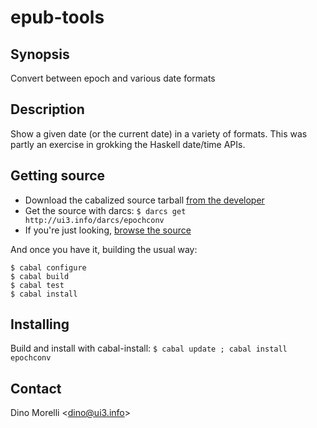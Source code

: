 # epub-tools


## Synopsis

Convert between epoch and various date formats


## Description

Show a given date (or the current date) in a variety of formats. This
was partly an exercise in grokking the Haskell date/time APIs.


## Getting source

- Download the cabalized source tarball [from the developer](http://ui3.info/d/proj/epochconv/epochconv-1.0.tar.gz)
- Get the source with darcs: `$ darcs get http://ui3.info/darcs/epochconv`
- If you're just looking, [browse the source](http://ui3.info/darcs/epochconv)

And once you have it, building the usual way:

    $ cabal configure
    $ cabal build
    $ cabal test
    $ cabal install


## Installing

Build and install with cabal-install:
  `$ cabal update ; cabal install epochconv`


## Contact

Dino Morelli <[dino@ui3.info](mailto:dino@ui3.info)>
